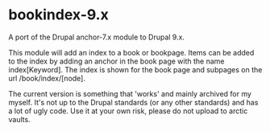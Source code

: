 # bookindex-9.x

A port of the Drupal anchor-7.x module to Drupal 9.x.

This module will add an index to a book or bookpage. Items can be added to the index by adding an anchor in the book page with the name index\[Keyword]. The index is shown for the book page and subpages on the url /book/index/\[node].

The current version is something that 'works' and mainly archived for my myself. It's not up to the Drupal standards (or any other standards) and has a lot of ugly code. Use it at your own risk, please do not upload to arctic vaults.  
